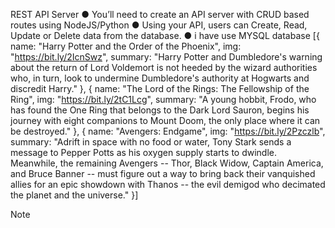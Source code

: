 REST API Server
● You’ll need to create an API server with CRUD based routes using NodeJS/Python
● Using your API, users can Create, Read, Update or Delete data from the database.
● i have use MYSQL database 
[{
name: "Harry Potter and the Order of the Phoenix",
img: "https://bit.ly/2IcnSwz",
summary: "Harry Potter and Dumbledore's warning about the return of
Lord Voldemort is not heeded by the wizard authorities who, in turn, look to
undermine Dumbledore's authority at Hogwarts and discredit Harry."
}, {
name: "The Lord of the Rings: The Fellowship of the Ring",
img: "https://bit.ly/2tC1Lcg",
summary: "A young hobbit, Frodo, who has found the One Ring that
belongs to the Dark Lord Sauron, begins his journey with eight companions to
Mount Doom, the only place where it can be destroyed."
}, {
name: "Avengers: Endgame",
img: "https://bit.ly/2Pzczlb",
summary: "Adrift in space with no food or water, Tony Stark sends a
message to Pepper Potts as his oxygen supply starts to dwindle. Meanwhile, the
remaining Avengers -- Thor, Black Widow, Captain America, and Bruce Banner --
must figure out a way to bring back their vanquished allies for an epic showdown
with Thanos -- the evil demigod who decimated the planet and the universe."
}]

Note
